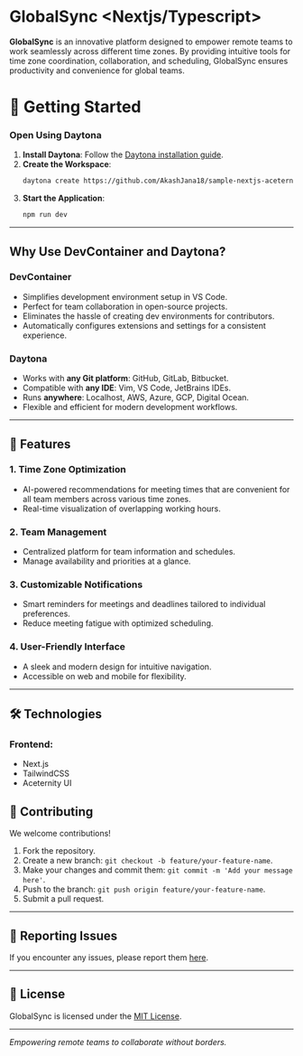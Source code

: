 # GlobalSync <Nextjs/Typescript>

**GlobalSync** is an innovative platform designed to empower remote teams to work seamlessly across different time zones. By providing intuitive tools for time zone coordination, collaboration, and scheduling, GlobalSync ensures productivity and convenience for global teams.

# 🚀 Getting Started  

### Open Using Daytona  

1. **Install Daytona**: Follow the [Daytona installation guide](https://www.daytona.io/docs/installation/installation/).  
2. **Create the Workspace**:  
   ```bash  
   daytona create https://github.com/AkashJana18/sample-nextjs-aceternity.git
   ```  
3. **Start the Application**:  
   ```bash  
   npm run dev
   ```  

---
##  **Why Use DevContainer and Daytona?**

### **DevContainer**

- Simplifies development environment setup in VS Code.
- Perfect for team collaboration in open-source projects.
- Eliminates the hassle of creating dev environments for contributors.
- Automatically configures extensions and settings for a consistent experience.

### **Daytona**

- Works with **any Git platform**: GitHub, GitLab, Bitbucket.
- Compatible with **any IDE**: Vim, VS Code, JetBrains IDEs.
- Runs **anywhere**: Localhost, AWS, Azure, GCP, Digital Ocean.
- Flexible and efficient for modern development workflows.

---

## 🌟 Features

### 1. **Time Zone Optimization**

- AI-powered recommendations for meeting times that are convenient for all team members across various time zones.
- Real-time visualization of overlapping working hours.

### 2. **Team Management**

- Centralized platform for team information and schedules.
- Manage availability and priorities at a glance.

### 3. **Customizable Notifications**

- Smart reminders for meetings and deadlines tailored to individual preferences.
- Reduce meeting fatigue with optimized scheduling.

### 4. **User-Friendly Interface**

- A sleek and modern design for intuitive navigation.
- Accessible on web and mobile for flexibility.

---

## 🛠️ Technologies

### Frontend:

- Next.js
- TailwindCSS
- Aceternity UI

## 🤝 Contributing

We welcome contributions!

1. Fork the repository.
2. Create a new branch: `git checkout -b feature/your-feature-name`.
3. Make your changes and commit them: `git commit -m 'Add your message here'`.
4. Push to the branch: `git push origin feature/your-feature-name`.
5. Submit a pull request.

---

## 🐞 Reporting Issues

If you encounter any issues, please report them [here](https://github.com/GlobalSync/GlobalSync/issues).

---

## 📜 License

GlobalSync is licensed under the [MIT License](LICENSE).

---

_Empowering remote teams to collaborate without borders._
